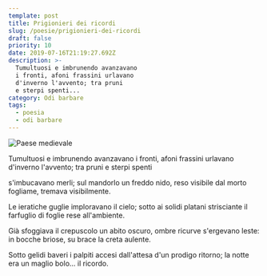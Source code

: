 ```yaml
---
template: post
title: Prigionieri dei ricordi
slug: /poesie/prigionieri-dei-ricordi
draft: false
priority: 10
date: 2019-07-16T21:19:27.692Z
description: >-
  Tumultuosi e imbrunendo avanzavano
  i fronti, afoni frassini urlavano
  d'inverno l'avvento; tra pruni
  e sterpi spenti...
category: Odi barbare
tags:
  - poesia
  - odi barbare
---
```


![Paese medievale](/media/odi-barbare/prigionieri-dei-ricordi.jpg)

Tumultuosi e imbrunendo avanzavano
i fronti, afoni frassini urlavano
d'inverno l'avvento; tra pruni
e sterpi spenti

s'imbucavano merli; sul mandorlo
un freddo nido, reso visibile
dal morto fogliame, tremava
visibilmente.

Le ieratiche guglie imploravano
il cielo; sotto ai solidi platani
strisciante il farfuglio di foglie
rese all'ambiente.

Già sfoggiava il crepuscolo un abito
oscuro, ombre ricurve s'ergevano
leste: in bocche briose, su brace
la creta aulente.

Sotto gelidi baveri i palpiti
accesi dall'attesa d'un prodigo
ritorno; la notte era un maglio
bolo... il ricordo.
